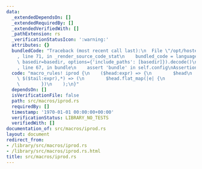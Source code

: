 ```yaml
---
data:
  _extendedDependsOn: []
  _extendedRequiredBy: []
  _extendedVerifiedWith: []
  _pathExtension: rs
  _verificationStatusIcon: ':warning:'
  attributes: {}
  bundledCode: "Traceback (most recent call last):\n  File \"/opt/hostedtoolcache/Python/3.9.0/x64/lib/python3.9/site-packages/onlinejudge_verify/documentation/build.py\"\
    , line 71, in _render_source_code_stat\n    bundled_code = language.bundle(stat.path,\
    \ basedir=basedir, options={'include_paths': [basedir]}).decode()\n  File \"/opt/hostedtoolcache/Python/3.9.0/x64/lib/python3.9/site-packages/onlinejudge_verify/languages/user_defined.py\"\
    , line 67, in bundle\n    assert 'bundle' in self.config\nAssertionError\n"
  code: "macro_rules! iprod {\n    ($head:expr) => {\n        $head\n    };\n    ($head:expr,\
    \ $($tail:expr),*) => (\n        $head.flat_map(|e| {\n            std::iter::repeat(e).zip(iprod!($($tail),*))\n\
    \        })\n    );\n}"
  dependsOn: []
  isVerificationFile: false
  path: src/macros/iprod.rs
  requiredBy: []
  timestamp: '1970-01-01 00:00:00+00:00'
  verificationStatus: LIBRARY_NO_TESTS
  verifiedWith: []
documentation_of: src/macros/iprod.rs
layout: document
redirect_from:
- /library/src/macros/iprod.rs
- /library/src/macros/iprod.rs.html
title: src/macros/iprod.rs
---
```

